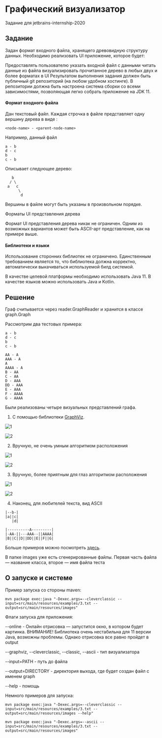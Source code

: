 # Графический визуализатор

Задание для jetbrains-internship-2020

## Задание

Задан формат входного файла, хранящего древовидную структуру данных. Необходимо реализовать UI приложение, которое будет:

Предоставлять пользователю указать входной файл с данными
читать данные из файла
визуализировать прочитанное дерево в любых двух и более форматах в UI
Результатом выполнения задания должен быть публичный git репозиторий (на любом удобном хостинге). В репозитории должна быть настроена система сборки со всеми зависимостями, позволяющая легко собрать приложение на JDK 11.

#### Формат входного файла

Дан текстовый файл. Каждая строчка в файле представляет одну вершину дерева в виде :

    <node-name> - <parent-node-name>

Например, данный файл

    a - b
    d - c
    b
    c - b
Описывает следующее дерево:

       b
      / \
     a   c
          \
           d
Вершины в файле могут быть указаны в произвольном порядке.

Форматы UI представления дерева

Формат UI представления дерева никак не ограничен. Одним из возможных вариантов может быть ASCII-арт представление, как на примере выше.

#### Библиотеки и языки

Использование сторонних библиотек не ограничено. Единственным требованием является то, что библиотека должна корректно, автоматически выкачиваться используемой билд системой.

В качестве целевой платформы необходимо использовать Java 11. В качестве языков можно использовать
Java и Kotlin.

## Решение

Граф считывается через reader.GraphReader и хранится в классе graph.Graph

Рассмотрим два тестовых примера:

```
a - b
d - c
b
c - b
```

```
AA - A
AAA - A
A
AAAA - A
B - AA
C - AA
D - AAA
DD - AAA
E - AAA
F - AAAA
G - AAAA
```

Были реализованы четыре визуальных представлений графа.

1) С помощью библиотеки [GraphViz](https://github.com/nidi3/graphviz-java).

![1](src/main/resources/images/GraphVizVisualizer1.txt.png)

![2](src/main/resources/images/GraphVizVisualizer3.txt.png)

2) Вручную, не очень умным алгоритмом расположения 

![1](src/main/resources/images/ClassicVisualizerfalse1.txt.png)

![2](src/main/resources/images/ClassicVisualizerfalse3.txt.png)

3) Вручную, более приятным для глаз алгоритмом расположения

![1](src/main/resources/images/ClassicVisualizertrue1.txt.png)

![2](src/main/resources/images/ClassicVisualizertrue3.txt.png)

4) Наконец, для любителей текста, вид ASCII

```
|--b-|
|a||c|
   |d|
```

```
|----------A---------|
|-AA-||---AAA--||AAAA|
|B||C||D||DD||E||F||G|
```

Больше примеров можно посмотреть [здесь](src/main/resources).

В папке images уже есть сгенерированные файлы. Первая часть файла — название класса, второе — имя файла теста

## О запуске и системе

Пример запуска со стороны maven:

```
mvn package exec:java "-Dexec.args=--cleverclassic --input=src/main/resources/examples/3.txt --output=src/main/resources/images"
```

Флаги запуска для приложения:

--online - Онлайн отрисовка — запустится окно, в котором будет картинка. ВНИМАНИЕ! Библиотека очень нестабильна для 11 версии Java, возможны проблемы. Однако отрисовка все равно пройдет в output

--graphviz, --cleverclassic, --classic, --ascii - тип визуализатора

--input=PATH - путь до файла

--output=DIRECTORY - директория выхода, где будет создан файл с именем graph

--help - помощь

Немного примеров для запуска:

```
mvn package exec:java "-Dexec.args=--cleverclassic --input=src/main/resources/examples/3.txt --output=src/main/resources/images --help"
```

```
mvn package exec:java "-Dexec.args=--ascii --input=src/main/resources/examples/3.txt --output=src/main/resources/images"
```